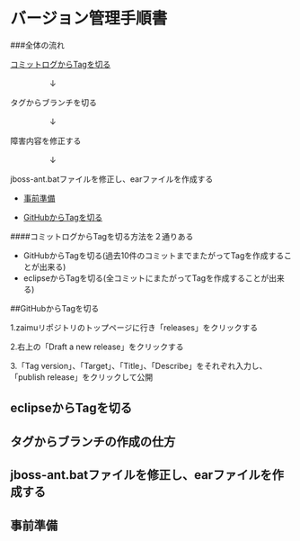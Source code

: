 # バージョン管理手順書

###全体の流れ

[コミットログからTagを切る](versionControlManual.md#GitHubからTagを切る)

　　　　　↓

タグからブランチを切る

　　　　　↓

障害内容を修正する

　　　　　↓

jboss-ant.batファイルを修正し、earファイルを作成する
- [事前準備](versionControlManual.md#事前準備)

- [GitHubからTagを切る](versionControlManual.md#タグからブランチの作成の仕方)

####コミットログからTagを切る方法を２通りある
- GitHubからTagを切る(過去10件のコミットまでまたがってTagを作成することが出来る)
- eclipseからTagを切る(全コミットにまたがってTagを作成することが出来る)

##GitHubからTagを切る

1.zaimuリポジトリのトップページに行き「releases」をクリックする

2.右上の「Draft a new release」をクリックする

3.「Tag version」、「Target」、「Title」、「Describe」をそれぞれ入力し、「publish release」をクリックして公開 

## eclipseからTagを切る

## タグからブランチの作成の仕方

## jboss-ant.batファイルを修正し、earファイルを作成する

## 事前準備
